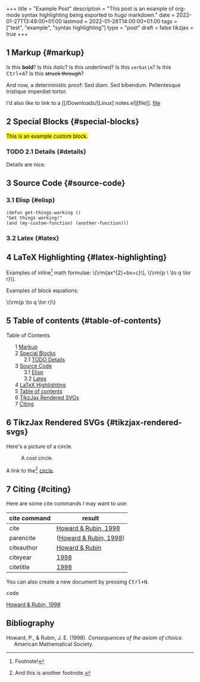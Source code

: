 +++
title = "Example Post"
description = "This post is an example of org-mode syntax highlighting being exported to hugo markdown."
date = 2022-01-27T13:49:00+01:00
lastmod = 2022-01-28T14:00:00+01:00
tags = ["test", "example", "syntax highlighting"]
type = "post"
draft = false
tikzjax = true
+++

## <span class="section-num">1</span> Markup {#markup}

Is this **bold**? Is this _italic_? Is this <span class="underline">underlined</span>? Is this `verbatim`? Is this <kbd>Ctrl+A</kbd>? Is this ~~struck through~~?

And now, a deterministic proof: Sed diam. Sed bibendum. Pellentesque tristique imperdiet tortor.

I'd also like to link to a [[/Downloads/[Linux] notes.el][file]]. [file](</Downloads/[Linux] notes.el>)


## <span class="section-num">2</span> Special Blocks {#special-blocks}
<mark>This is an example custom block.</mark>


### <span class="org-todo todo TODO">TODO</span> <span class="section-num">2.1</span> Details {#details}

Details are nice.


## <span class="section-num">3</span> Source Code {#source-code}


### <span class="section-num">3.1</span> Elisp {#elisp}

```elisp
(defun get-things-working ()
"Get things working!"
(and (my-custom-function) (another-function)))
```


### <span class="section-num">3.2</span> Latex {#latex}


## <span class="section-num">4</span> LaTeX Highlighting {#latex-highlighting}

Examples of inline[^fn:1] math formulae: \\(\rm{ax^{2}+bx+c}\\), \\(\rm{p \ \to q \lor r}\\).

Examples of block equations:

\\(\rm{p \to q \lor r}\\)


## <span class="section-num">5</span> Table of contents {#table-of-contents}

<style>
  .ox-hugo-toc ul {
    list-style: none;
  }
</style>
<div class="ox-hugo-toc toc">

<div class="heading">Table of Contents</div>

- <span class="section-num">1</span> [Markup](#markup)
- <span class="section-num">2</span> [Special Blocks](#special-blocks)
    - <span class="section-num">2.1</span> [<span class="org-todo todo TODO">TODO</span> Details](#details)
- <span class="section-num">3</span> [Source Code](#source-code)
    - <span class="section-num">3.1</span> [Elisp](#elisp)
    - <span class="section-num">3.2</span> [Latex](#latex)
- <span class="section-num">4</span> [LaTeX Highlighting](#latex-highlighting)
- <span class="section-num">5</span> [Table of contents](#table-of-contents)
- <span class="section-num">6</span> [TikzJax Rendered SVGs](#tikzjax-rendered-svgs)
- <span class="section-num">7</span> [Citing](#citing)

</div>
<!--endtoc-->


## <span class="section-num">6</span> TikzJax Rendered SVGs {#tikzjax-rendered-svgs}

Here's a picture of a circle. <span class="org-target" id="org-target--circle"></span>

<figure>
<script type="text/tikz">
  \begin{tikzpicture}
\draw[red] (0,0) circle (1in);
\end{tikzpicture}
</script>
<figcaption>A cool circle.</figcaption>
</figure>

A link to the[^fn:2] [circle](#org-target--circle).


## <span class="section-num">7</span> Citing {#citing}

Here are some cite commands I may want to use:

| **cite command** | **result**                                                    |
|------------------|---------------------------------------------------------------|
| cite             | <a href="#citeproc_bib_item_1">Howard &#38; Rubin, 1998</a>   |
| parencite        | (<a href="#citeproc_bib_item_1">Howard &#38; Rubin, 1998</a>) |
| citeauthor       | <a href="#citeproc_bib_item_1">Howard &#38; Rubin</a>         |
| citeyear         | <a href="#citeproc_bib_item_1">1998</a>                       |
| citetitle        | <a href="#citeproc_bib_item_1">1998</a>                       |

<p>You can also create a new document by pressing <kbd><kbd class="key">Ctrl</kbd>+<kbd class="key">N</kbd></kbd>.</p>

<kbd class="key">code</kb>

<a href="#citeproc_bib_item_1">Howard &#38; Rubin, 1998</a>

## Bibliography

<style>.csl-entry{text-indent: -1.5em; margin-left: 1.5em;}</style><div class="csl-bib-body">
  <div class="csl-entry"><a id="citeproc_bib_item_1"></a>Howard, P., &#38; Rubin, J. E. (1998). <i>Consequences of the axiom of choice</i>. American Mathematical Society.</div>
</div>

[^fn:1]: Footnote!
[^fn:2]: And this is another footnote.